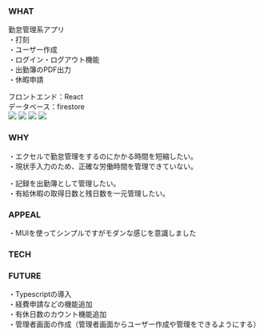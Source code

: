 ### WHAT
勤怠管理系アプリ  
・打刻  
・ユーザー作成   
・ログイン・ログアウト機能   
・出勤簿のPDF出力  
・休暇申請  
  
フロントエンド：React  
データベース：firestore  
<img src="https://img.shields.io/badge/-react-61DAFB.svg?logo=react&style=flat">
<img src="https://img.shields.io/badge/-reacthookform-EC5990.svg?logo=react&style=flat">
<img src="https://img.shields.io/badge/-createreactapp-09D3AC.svg?logo=react&style=flat">
<img src="https://img.shields.io/badge/-firebase-FFCA28.svg?logo=react&style=flat">

### WHY
<!-- ・現在の仕事で使うことを想定して作成しました。 
・自分で開発できればお金のコストをかけずに済み、他の業務に時間を割けるから  （小規模会社のためバックオフィスの業務にあまりリソースを割けなかったから）  
・ReactとLaravelを勉強してきたので、それらを使って実用性のあるものを開発したかったから。  -->
・エクセルで勤怠管理をするのにかかる時間を短縮したい。  
・現状手入力のため、正確な労働時間を管理できていない。  
<!-- ・残業時間まで記録して給与計算する。   -->
・記録を出勤簿として管理したい。  
・有給休暇の取得日数と残日数を一元管理したい。  

### APPEAL
・MUIを使ってシンプルですがモダンな感じを意識しました 

### TECH

### FUTURE
・Typescriptの導入  
・経費申請などの機能追加  
・有休日数のカウント機能追加  
・管理者画面の作成（管理者画面からユーザー作成や管理をできるようにする）  